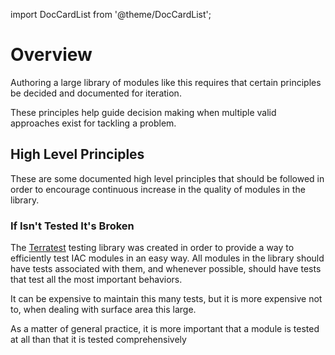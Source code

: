 import DocCardList from '@theme/DocCardList';

# Overview

Authoring a large library of modules like this requires that certain principles be decided and documented for iteration.

These principles help guide decision making when multiple valid approaches exist for tackling a problem.

## High Level Principles

These are some documented high level principles that should be followed in order to encourage continuous increase in the quality of modules in the library.

### If Isn't Tested It's Broken

The [Terratest](https://github.com/gruntwork-io/terratest) testing library was created in order to provide a way to efficiently test IAC modules in an easy way.
All modules in the library should have tests associated with them, and whenever possible, should have tests that test all the most important behaviors.

It can be expensive to maintain this many tests, but it is more expensive not to, when dealing with surface area this large.

As a matter of general practice, it is more important that a module is tested at all than that it is tested comprehensively

<DocCardList />

